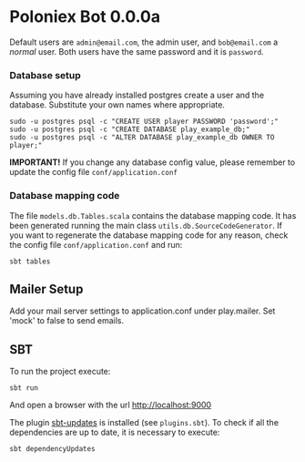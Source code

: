 # Poloniex Bot 0.0.0a

Default users are `admin@email.com`, the admin user, and `bob@email.com` a *normal* user. Both users have the same
password and it is `password`.

### Database setup
Assuming you have already installed postgres create a user and the database. Substitute your own names where
appropriate.

    sudo -u postgres psql -c "CREATE USER player PASSWORD 'password';"
    sudo -u postgres psql -c "CREATE DATABASE play_example_db;"
    sudo -u postgres psql -c "ALTER DATABASE play_example_db OWNER TO player;"

**IMPORTANT!** If you change any database config value, please remember to update the config file
`conf/application.conf`


### Database mapping code
The file `models.db.Tables.scala` contains the database mapping code. It has been generated running the main class
`utils.db.SourceCodeGenerator`. If you want to regenerate the database mapping code for any reason, check the
config file `conf/application.conf` and run:

    sbt tables

## Mailer Setup
Add your mail server settings to application.conf under play.mailer. Set 'mock' to false to send emails.

## SBT

To run the project execute:

    sbt run

And open a browser with the url [http://localhost:9000](http://localhost:9000)

The plugin [sbt-updates](https://github.com/rtimush/sbt-updates) is installed (see `plugins.sbt`). To check
if all the dependencies are up to date, it is necessary to execute:

    sbt dependencyUpdates
